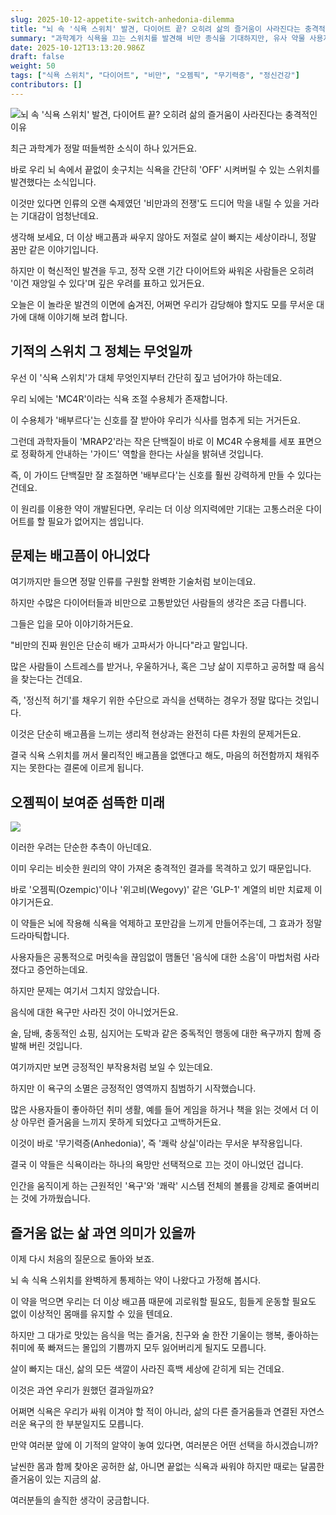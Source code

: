 ```yaml
---
slug: 2025-10-12-appetite-switch-anhedonia-dilemma
title: "뇌 속 '식욕 스위치' 발견, 다이어트 끝? 오히려 삶의 즐거움이 사라진다는 충격적인 이유"
summary: "과학계가 식욕을 끄는 스위치를 발견해 비만 종식을 기대하지만, 유사 약물 사용자들은 식욕뿐만 아니라 삶의 모든 즐거움이 사라지는 무서운 부작용을 경고합니다."
date: 2025-10-12T13:13:20.986Z
draft: false
weight: 50
tags: ["식욕 스위치", "다이어트", "비만", "오젬픽", "무기력증", "정신건강"]
contributors: []
---
```


![뇌 속 '식욕 스위치' 발견, 다이어트 끝? 오히려 삶의 즐거움이 사라진다는 충격적인 이유](https://blogger.googleusercontent.com/img/a/AVvXsEjb0OqIhIiWHIok85efIWc9fJQNKxZ5SS2OTVxYoLBxalWPi0ylh49IKL_w03reNwXGeQ0tI-gznKJV0Mx1S9H6sPZ2qjGPKNUuybGJxEX7qzRb02LT9mXzXM7yD3rWormaeUDt_H2mZhUUqCaHH9lABZiJGQCNyrE0ZaNaOlNul-B-KKXXZIl_HQtI9co=s16000)

최근 과학계가 정말 떠들썩한 소식이 하나 있거든요.

바로 우리 뇌 속에서 끝없이 솟구치는 식욕을 간단히 'OFF' 시켜버릴 수 있는 스위치를 발견했다는 소식입니다.

이것만 있다면 인류의 오랜 숙제였던 '비만과의 전쟁'도 드디어 막을 내릴 수 있을 거라는 기대감이 엄청난데요.

생각해 보세요, 더 이상 배고픔과 싸우지 않아도 저절로 살이 빠지는 세상이라니, 정말 꿈만 같은 이야기입니다.

하지만 이 혁신적인 발견을 두고, 정작 오랜 기간 다이어트와 싸워온 사람들은 오히려 '이건 재앙일 수 있다'며 깊은 우려를 표하고 있거든요.

오늘은 이 놀라운 발견의 이면에 숨겨진, 어쩌면 우리가 감당해야 할지도 모를 무서운 대가에 대해 이야기해 보려 합니다.

## 기적의 스위치 그 정체는 무엇일까

우선 이 '식욕 스위치'가 대체 무엇인지부터 간단히 짚고 넘어가야 하는데요.

우리 뇌에는 'MC4R'이라는 식욕 조절 수용체가 존재합니다.


이 수용체가 '배부르다'는 신호를 잘 받아야 우리가 식사를 멈추게 되는 거거든요.

그런데 과학자들이 'MRAP2'라는 작은 단백질이 바로 이 MC4R 수용체를 세포 표면으로 정확하게 안내하는 '가이드' 역할을 한다는 사실을 밝혀낸 것입니다.

즉, 이 가이드 단백질만 잘 조절하면 '배부르다'는 신호를 훨씬 강력하게 만들 수 있다는 건데요.

이 원리를 이용한 약이 개발된다면, 우리는 더 이상 의지력에만 기대는 고통스러운 다이어트를 할 필요가 없어지는 셈입니다.

## 문제는 배고픔이 아니었다

여기까지만 들으면 정말 인류를 구원할 완벽한 기술처럼 보이는데요.

하지만 수많은 다이어터들과 비만으로 고통받았던 사람들의 생각은 조금 다릅니다.

그들은 입을 모아 이야기하거든요.

"비만의 진짜 원인은 단순히 배가 고파서가 아니다"라고 말입니다.

많은 사람들이 스트레스를 받거나, 우울하거나, 혹은 그냥 삶이 지루하고 공허할 때 음식을 찾는다는 건데요.

즉, '정신적 허기'를 채우기 위한 수단으로 과식을 선택하는 경우가 정말 많다는 것입니다.

이것은 단순히 배고픔을 느끼는 생리적 현상과는 완전히 다른 차원의 문제거든요.

결국 식욕 스위치를 꺼서 물리적인 배고픔을 없앤다고 해도, 마음의 허전함까지 채워주지는 못한다는 결론에 이르게 됩니다.

## 오젬픽이 보여준 섬뜩한 미래

![](https://blogger.googleusercontent.com/img/a/AVvXsEgNs_8hW-VNqVgofy687SJo4qin3TKR3Fhy-JnLS7--UBUUR8gHDhOMTysf3c3m_7uRaz0siqyfIrgQHu0zVzn28Dn_AFvwmnW1PF5qVMm2RZdpyBEJiHzgNEhvtC4Rq5f0hL19yvuBCCd_hAMOvYiBeW1pS9uKPLl1uEembqJoz36juWUNkioKACHf7yg=s16000)

이러한 우려는 단순한 추측이 아닌데요.

이미 우리는 비슷한 원리의 약이 가져온 충격적인 결과를 목격하고 있기 때문입니다.

바로 '오젬픽(Ozempic)'이나 '위고비(Wegovy)' 같은 'GLP-1' 계열의 비만 치료제 이야기거든요.

이 약들은 뇌에 작용해 식욕을 억제하고 포만감을 느끼게 만들어주는데, 그 효과가 정말 드라마틱합니다.

사용자들은 공통적으로 머릿속을 끊임없이 맴돌던 '음식에 대한 소음'이 마법처럼 사라졌다고 증언하는데요.

하지만 문제는 여기서 그치지 않았습니다.

음식에 대한 욕구만 사라진 것이 아니었거든요.

술, 담배, 충동적인 쇼핑, 심지어는 도박과 같은 중독적인 행동에 대한 욕구까지 함께 증발해 버린 것입니다.

여기까지만 보면 긍정적인 부작용처럼 보일 수 있는데요.

하지만 이 욕구의 소멸은 긍정적인 영역까지 침범하기 시작했습니다.

많은 사용자들이 좋아하던 취미 생활, 예를 들어 게임을 하거나 책을 읽는 것에서 더 이상 아무런 즐거움을 느끼지 못하게 되었다고 고백하거든요.

이것이 바로 '무기력증(Anhedonia)', 즉 '쾌락 상실'이라는 무서운 부작용입니다.

결국 이 약들은 식욕이라는 하나의 욕망만 선택적으로 끄는 것이 아니었던 겁니다.

인간을 움직이게 하는 근원적인 '욕구'와 '쾌락' 시스템 전체의 볼륨을 강제로 줄여버리는 것에 가까웠습니다.

## 즐거움 없는 삶 과연 의미가 있을까

이제 다시 처음의 질문으로 돌아와 보죠.

뇌 속 식욕 스위치를 완벽하게 통제하는 약이 나왔다고 가정해 봅시다.

이 약을 먹으면 우리는 더 이상 배고픔 때문에 괴로워할 필요도, 힘들게 운동할 필요도 없이 이상적인 몸매를 유지할 수 있을 텐데요.

하지만 그 대가로 맛있는 음식을 먹는 즐거움, 친구와 술 한잔 기울이는 행복, 좋아하는 취미에 푹 빠져드는 몰입의 기쁨까지 모두 잃어버리게 될지도 모릅니다.

살이 빠지는 대신, 삶의 모든 색깔이 사라진 흑백 세상에 갇히게 되는 건데요.

이것은 과연 우리가 원했던 결과일까요?

어쩌면 식욕은 우리가 싸워 이겨야 할 적이 아니라, 삶의 다른 즐거움들과 연결된 자연스러운 욕구의 한 부분일지도 모릅니다.

만약 여러분 앞에 이 기적의 알약이 놓여 있다면, 여러분은 어떤 선택을 하시겠습니까?

날씬한 몸과 함께 찾아온 공허한 삶, 아니면 끝없는 식욕과 싸워야 하지만 때로는 달콤한 즐거움이 있는 지금의 삶.

여러분들의 솔직한 생각이 궁금합니다.
